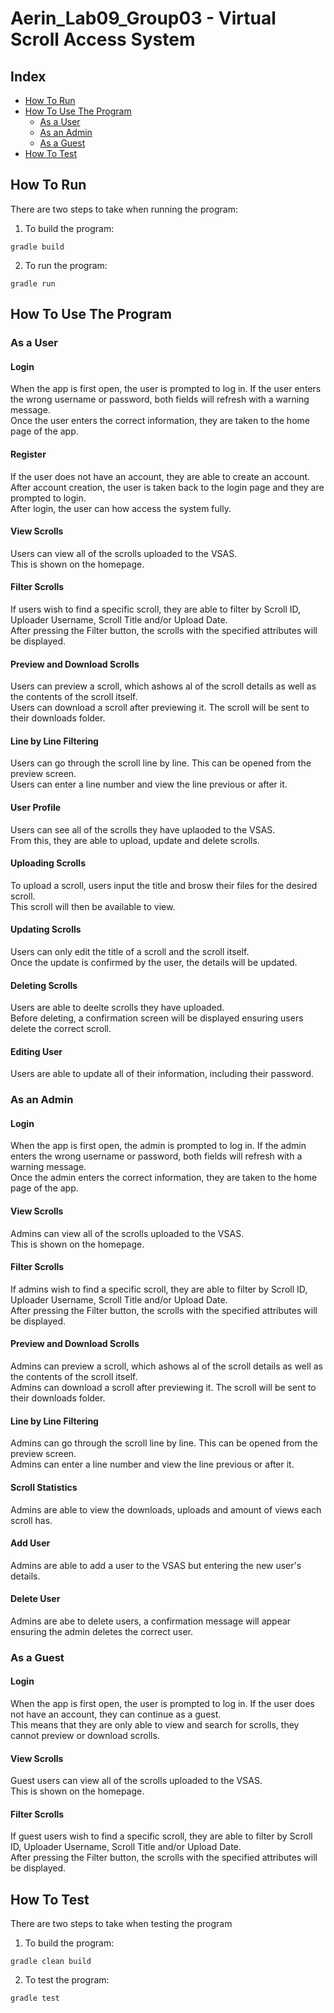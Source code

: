 # Aerin_Lab09_Group03 - Virtual Scroll Access System

## Index 
- [How To Run](#how-to-run)
- [How To Use The Program](#how-to-use-the-program)
  - [As a User](#as-a-user)
  - [As an Admin](#as-an-admin)
  - [As a Guest](#as-a-guest)
- [How To Test](#how-to-test)


## How To Run
There are two steps to take when running the program:
1. To build the program:
```
gradle build
```
2. To run the program:
```
gradle run
```

## How To Use The Program
### As a User
#### Login 
When the app is first open, the user is prompted to log in. If the user enters the wrong username or password, both fields will refresh with a warning message.\
Once the user enters the correct information, they are taken to the home page of the app. 

#### Register
If the user does not have an account, they are able to create an account.\
After account creation, the user is taken back to the login page and they are prompted to login.\
After login, the user can how access the system fully.

#### View Scrolls
Users can view all of the scrolls uploaded to the VSAS.\
This is shown on the homepage.

#### Filter Scrolls
If users wish to find a specific scroll, they are able to filter by Scroll ID, Uploader Username, Scroll Title and/or Upload Date.\
After pressing the Filter button, the scrolls with the specified attributes will be displayed.

#### Preview and Download Scrolls
Users can preview a scroll, which ashows al of the scroll details as well as the contents of the scroll itself.\
Users can download a scroll after previewing it. The scroll will be sent to their downloads folder.

#### Line by Line Filtering
Users can go through the scroll line by line. This can be opened from the preview screen.\
Users can enter a line number and view the line previous or after it.

#### User Profile
Users can see all of the scrolls they have uplaoded to the VSAS.\
From this, they are able to upload, update and delete scrolls.

#### Uploading Scrolls
To upload a scroll, users input the title and brosw their files for the desired scroll.\
This scroll will then be available to view.

#### Updating Scrolls
Users can only edit the title of a scroll and the scroll itself.\
Once the update is confirmed by the user, the details will be updated.

#### Deleting Scrolls
Users are able to deelte scrolls they have uploaded.\
Before deleting, a confirmation screen will be displayed ensuring users delete the correct scroll.

#### Editing User
Users are able to update all of their information, including their password.

### As an Admin
#### Login
When the app is first open, the admin is prompted to log in. If the admin enters the wrong username or password, both fields will refresh with a warning message.\
Once the admin enters the correct information, they are taken to the home page of the app. 

#### View Scrolls
Admins can view all of the scrolls uploaded to the VSAS.\
This is shown on the homepage.

#### Filter Scrolls
If admins wish to find a specific scroll, they are able to filter by Scroll ID, Uploader Username, Scroll Title and/or Upload Date.\
After pressing the Filter button, the scrolls with the specified attributes will be displayed.

#### Preview and Download Scrolls
Admins can preview a scroll, which ashows al of the scroll details as well as the contents of the scroll itself.\
Admins can download a scroll after previewing it. The scroll will be sent to their downloads folder.

#### Line by Line Filtering
Admins can go through the scroll line by line. This can be opened from the preview screen.\
Admins can enter a line number and view the line previous or after it.

#### Scroll Statistics
Admins are able to view the downloads, uploads and amount of views each scroll has.

#### Add User
Admins are able to add a user to the VSAS but entering the new user's details.

#### Delete User
Admins are abe to delete users, a confirmation message will appear ensuring the admin deletes the correct user.

### As a Guest
#### Login
When the app is first open, the user is prompted to log in. If the user does not have an account, they can continue as a guest.\
This means that they are only able to view and search for scrolls, they cannot preview or download scrolls.

#### View Scrolls
Guest users can view all of the scrolls uploaded to the VSAS.\
This is shown on the homepage.

#### Filter Scrolls
If guest users wish to find a specific scroll, they are able to filter by Scroll ID, Uploader Username, Scroll Title and/or Upload Date.\
After pressing the Filter button, the scrolls with the specified attributes will be displayed.


## How To Test
There are two steps to take when testing the program
1. To build the program:
```
gradle clean build
```
2. To test the program:
```
gradle test
```
